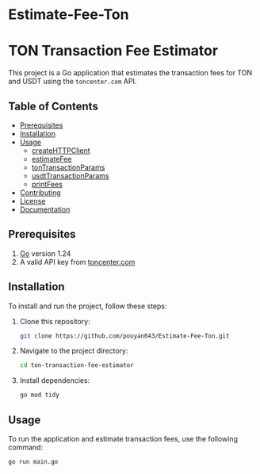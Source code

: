 # Estimate-Fee-Ton

# TON Transaction Fee Estimator

This project is a Go application that estimates the transaction fees for TON and USDT using the `toncenter.com` API.

## Table of Contents
- [Prerequisites](#prerequisites)
- [Installation](#installation)
- [Usage](#usage)
  - [createHTTPClient](#createHTTPClient)
  - [estimateFee](#estimateFee)
  - [tonTransactionParams](#tonTransactionParams)
  - [usdtTransactionParams](#usdtTransactionParams)
  - [printFees](#printFees)
- [Contributing](#contributing)
- [License](#license)
- [Documentation](#documentation)

## Prerequisites

1. [Go](https://golang.org/doc/install) version 1.24
2. A valid API key from [toncenter.com](https://toncenter.com/)

## Installation

To install and run the project, follow these steps:

1. Clone this repository:
    ```sh
    git clone https://github.com/pouyan043/Estimate-Fee-Ton.git
    ```

2. Navigate to the project directory:
    ```sh
    cd ton-transaction-fee-estimator
    ```

3. Install dependencies:
    ```sh
    go mod tidy
    ```

## Usage

To run the application and estimate transaction fees, use the following command:

```sh
go run main.go
